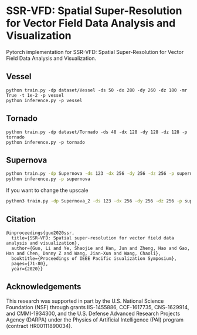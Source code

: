 # SSR-VFD: Spatial Super-Resolution for Vector Field Data Analysis and Visualization
Pytorch implementation for SSR-VFD: Spatial Super-Resolution for Vector Field Data Analysis and Visualization.

## Vessel
```
python train.py -dp dataset/Vessel -ds 50 -dx 280 -dy 260 -dz 180 -mr True -t 1e-2 -p vessel
python inference.py -p vessel
```

## Tornado
```
python train.py -dp dataset/Tornado -ds 48 -dx 128 -dy 128 -dz 128 -p tornado
python inference.py -p tornado
```

## Supernova
```bash
python train.py -dp Supernova -ds 123 -dx 256 -dy 256 -dz 256 -p supernova
python inference.py -p supernova
```

If you want to change the upscale
```bash
python3 train.py -dp Supernova_2 -ds 123 -dx 256 -dy 256 -dz 256 -p supernova -up 2
```

## Citation 
```
@inproceedings{guo2020ssr,
  title={SSR-VFD: Spatial super-resolution for vector field data analysis and visualization},
  author={Guo, Li and Ye, Shaojie and Han, Jun and Zheng, Hao and Gao, Han and Chen, Danny Z and Wang, Jian-Xun and Wang, Chaoli},
  booktitle={Proceedings of IEEE Pacific isualization Symposium},
  pages={71-80},
  year={2020}}
```

## Acknowledgements
This research was supported in part by the U.S. National Science Foundation (NSF) through grants IIS-1455886, CCF-1617735, CNS-1629914, and CMMI-1934300, and the U.S. Defense Advanced Research Projects Agency (DARPA) under the Physics of Artificial Intelligence (PAI) program (contract HR00111890034).
